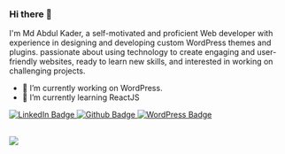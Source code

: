 ### Hi there 👋
I'm Md Abdul Kader, a self-motivated and proficient Web developer with experience in designing and developing custom WordPress themes and plugins. passionate about using technology to create engaging and user-friendly websites, ready to learn new skills, and interested in working on challenging projects.
- 🔭 I’m currently working on WordPress.
- 🌱 I’m currently learning ReactJS



<!-- <div id="skills-badges">
    <img src="https://img.shields.io/badge/css3-blue?style=for-the-badge&logo=css3&logoColor=white" alt="CSS3 Badge"/>
    <img src="https://img.shields.io/badge/Wordpress-blue?style=for-the-badge&logo=wordpress&logoColor=white" alt="WordPress Badge"/>
</div> -->


<div id="badges">
  <a href="https://www.linkedin.com/in/mdakader/">
    <img src="https://img.shields.io/badge/LinkedIn-blue?style=for-the-badge&logo=linkedin&logoColor=white" alt="LinkedIn Badge"/>
  </a>
  <a href="https://github.com/mdakader">
    <img src="https://img.shields.io/badge/Github-black?style=for-the-badge&logo=github&logoColor=white" alt="Github Badge"/>
  </a>
  <a href="https://profiles.wordpress.org/babuwpd/">
    <img src="https://img.shields.io/badge/Wordpress-blue?style=for-the-badge&logo=wordpress&logoColor=white" alt="WordPress Badge"/>
  </a>
</div>
<br/>

![](https://komarev.com/ghpvc/?username=mdakader&color=blue)
<!-- 

[![Md Abdul Kader's GitHub stats](https://github-readme-stats.vercel.app/api?username=mdakader)](https://github.com/mdakader/github-readme-stats)

[![Top Langs](https://github-readme-stats.vercel.app/api/top-langs/?username=mdakader&hide_progress=true)](https://github.com/mdakader/github-readme-stats)
 -->



